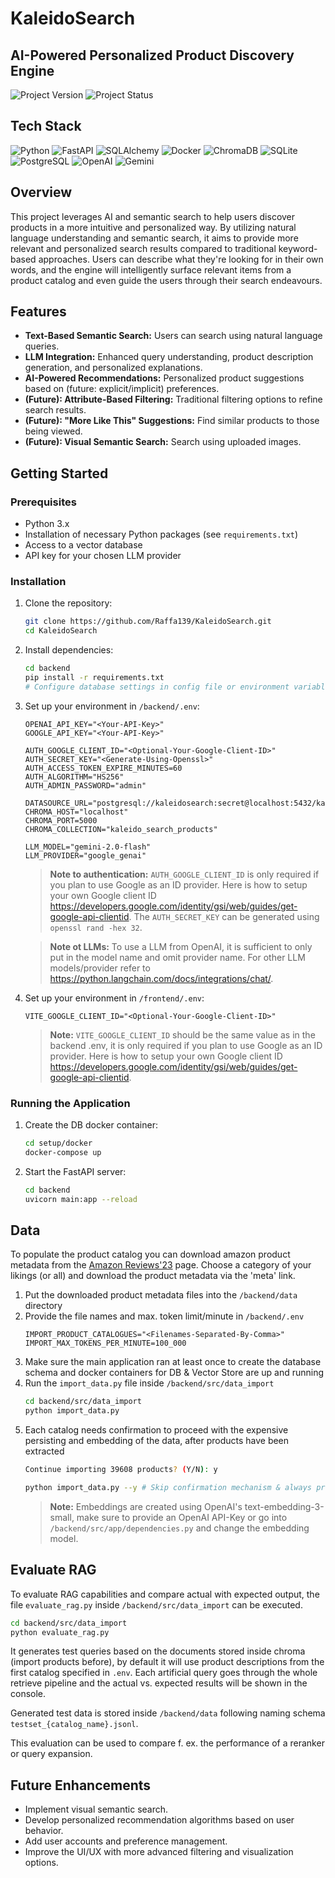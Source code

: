 # KaleidoSearch

## AI-Powered Personalized Product Discovery Engine

![Project Version](https://img.shields.io/badge/Version-1.0-%23181717)
![Project Status](https://img.shields.io/badge/Status-Development-blue)

## Tech Stack

![Python](https://img.shields.io/badge/-Python-3776AB?style=flat-square&logo=python&logoColor=white)
![FastAPI](https://img.shields.io/badge/-FastAPI-009688?style=flat-square&logo=fastapi&logoColor=white)
![SQLAlchemy](https://img.shields.io/badge/SQLAlchemy-D71F00?style=flat-square&logo=sqlalchemy&logoColor=white)
![Docker](https://img.shields.io/badge/Docker-2496ED?style=flat-square&logo=docker&logoColor=white)
![ChromaDB](https://img.shields.io/badge/-ChromaDB-orange?style=flat-square)
![SQLite](https://img.shields.io/badge/SQLite-003B57?style=flat-square&logo=sqlite&logoColor=white)
![PostgreSQL](https://img.shields.io/badge/PostgreSQL-4169E1?style=flat-square&logo=postgresql&logoColor=white)
![OpenAI](https://img.shields.io/badge/OpenAI-412991?style=flat-square&logo=openai&logoColor=white)
![Gemini](https://img.shields.io/badge/Gemini-8E75B2?style=flat-square&logo=googlegemini&logoColor=white)

## Overview

This project leverages AI and semantic search to help users discover products in a more intuitive
and personalized way. By utilizing natural language understanding and semantic search,
it aims to provide more relevant and personalized search results compared to traditional
keyword-based
approaches. Users can describe what they're looking for in their own words, and the engine will
intelligently surface relevant items from a product catalog and even guide the users through their
search endeavours.

## Features

* **Text-Based Semantic Search:** Users can search using natural language queries.
* **LLM Integration:** Enhanced query understanding, product description generation, and
  personalized explanations.
* **AI-Powered Recommendations:** Personalized product suggestions based on (future:
  explicit/implicit) preferences.
* **(Future): Attribute-Based Filtering:** Traditional filtering options to refine search results.
* **(Future): "More Like This" Suggestions:** Find similar products to those being viewed.
* **(Future): Visual Semantic Search:** Search using uploaded images.

## Getting Started

### Prerequisites

* Python 3.x
* Installation of necessary Python packages (see `requirements.txt`)
* Access to a vector database
* API key for your chosen LLM provider

### Installation

1. Clone the repository:
   ```bash
   git clone https://github.com/Raffa139/KaleidoSearch.git
   cd KaleidoSearch
   ```
2. Install dependencies:
   ```bash
   cd backend
   pip install -r requirements.txt
   # Configure database settings in config file or environment variables
   ```
3. Set up your environment in `/backend/.env`:
   ```.env
   OPENAI_API_KEY="<Your-API-Key>"
   GOOGLE_API_KEY="<Your-API-Key>"
   
   AUTH_GOOGLE_CLIENT_ID="<Optional-Your-Google-Client-ID>"
   AUTH_SECRET_KEY="<Generate-Using-Openssl>"
   AUTH_ACCESS_TOKEN_EXPIRE_MINUTES=60
   AUTH_ALGORITHM="HS256"
   AUTH_ADMIN_PASSWORD="admin"
   
   DATASOURCE_URL="postgresql://kaleidosearch:secret@localhost:5432/kaleidosearch"
   CHROMA_HOST="localhost"
   CHROMA_PORT=5000
   CHROMA_COLLECTION="kaleido_search_products"
   
   LLM_MODEL="gemini-2.0-flash"
   LLM_PROVIDER="google_genai"
   ```
   > **Note to authentication:**
   > `AUTH_GOOGLE_CLIENT_ID` is only required if you plan to use Google as an ID provider. Here is
   how to setup your own Google client
   ID https://developers.google.com/identity/gsi/web/guides/get-google-api-clientid.
   > The `AUTH_SECRET_KEY` can be generated using `openssl rand -hex 32`.

   > **Note ot LLMs:**
   > To use a LLM from OpenAI, it is sufficient to only put in the model name and omit provider
   name. For other LLM models/provider refer
   to https://python.langchain.com/docs/integrations/chat/.
4. Set up your environment in `/frontend/.env`:
   ```.env
   VITE_GOOGLE_CLIENT_ID="<Optional-Your-Google-Client-ID>"
   ```
   > **Note:**
   > `VITE_GOOGLE_CLIENT_ID` should be the same value as in the backend .env, it is only required if
   you plan to use Google as an ID provider. Here is how to setup your own Google client
   ID https://developers.google.com/identity/gsi/web/guides/get-google-api-clientid.

### Running the Application

1. Create the DB docker container:
   ```bash
   cd setup/docker
   docker-compose up
   ```
2. Start the FastAPI server:
   ```bash
   cd backend
   uvicorn main:app --reload
   ```

## Data

To populate the product catalog you can download amazon product metadata from the
[Amazon Reviews'23](https://amazon-reviews-2023.github.io/#grouped-by-category) page.
Choose a category of your likings (or all) and download the product metadata via the 'meta' link.

1. Put the downloaded product metadata files into the `/backend/data` directory
2. Provide the file names and max. token limit/minute in `/backend/.env`
   ```.env
   IMPORT_PRODUCT_CATALOGUES="<Filenames-Separated-By-Comma>"
   IMPORT_MAX_TOKENS_PER_MINUTE=100_000
   ```
3. Make sure the main application ran at least once to create the database schema and docker
   containers for DB & Vector Store are up and running
4. Run the `import_data.py` file inside `/backend/src/data_import`
   ```bash
   cd backend/src/data_import
   python import_data.py
   ```
5. Each catalog needs confirmation to proceed with the expensive persisting and embedding of the
   data, after products have been extracted
   ```bash
   Continue importing 39608 products? (Y/N): y
   ```
   ```bash
   python import_data.py --y # Skip confirmation mechanism & always proceed with the import
   ```
   > **Note:**
   > Embeddings are created using OpenAI's text-embedding-3-small, make sure to provide an OpenAI
   API-Key or go into `/backend/src/app/dependencies.py` and change the embedding model.

## Evaluate RAG

To evaluate RAG capabilities and compare actual with expected output, the file `evaluate_rag.py`
inside `/backend/src/data_import` can be executed.

```bash
cd backend/src/data_import
python evaluate_rag.py
```

It generates test queries based on the documents stored
inside chroma (import products before), by default it will use product descriptions from the first
catalog specified in `.env`. Each artificial query goes through the whole retrieve pipeline and the
actual vs. expected results will be shown in the console.

Generated test data is stored inside `/backend/data` following naming schema
`testset_{catalog_name}.jsonl`.

This evaluation can be used to compare f. ex. the performance of a reranker or query expansion.

## Future Enhancements

* Implement visual semantic search.
* Develop personalized recommendation algorithms based on user behavior.
* Add user accounts and preference management.
* Improve the UI/UX with more advanced filtering and visualization options.
